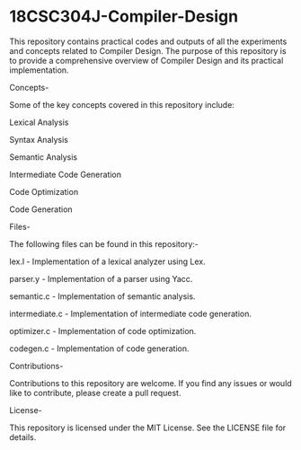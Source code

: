 # 18CSC304J-Compiler-Design


This repository contains practical codes and outputs of all the experiments and concepts related to Compiler Design. The purpose of this repository is to provide a comprehensive overview of Compiler Design and its practical implementation.

Concepts-

Some of the key concepts covered in this repository include:

Lexical Analysis 

Syntax Analysis

Semantic Analysis

Intermediate Code Generation

Code Optimization

Code Generation


Files-

The following files can be found in this repository:-

lex.l - Implementation of a lexical analyzer using Lex.

parser.y - Implementation of a parser using Yacc.

semantic.c - Implementation of semantic analysis.

intermediate.c - Implementation of intermediate code generation.

optimizer.c - Implementation of code optimization.

codegen.c - Implementation of code generation.


Contributions-

Contributions to this repository are welcome. If you find any issues or would like to contribute, please create a pull request.

License-

This repository is licensed under the MIT License. See the LICENSE file for details.
